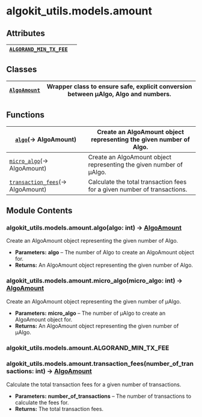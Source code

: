 # algokit_utils.models.amount

## Attributes

| [`ALGORAND_MIN_TX_FEE`](#algokit_utils.models.amount.ALGORAND_MIN_TX_FEE)   |    |
|-----------------------------------------------------------------------------|----|

## Classes

| [`AlgoAmount`](AlgoAmount.md#algokit_utils.models.amount.AlgoAmount)   | Wrapper class to ensure safe, explicit conversion between µAlgo, Algo and numbers.   |
|------------------------------------------------------------------------|--------------------------------------------------------------------------------------|

## Functions

| [`algo`](#algokit_utils.models.amount.algo)(→ AlgoAmount)                         | Create an AlgoAmount object representing the given number of Algo.       |
|-----------------------------------------------------------------------------------|--------------------------------------------------------------------------|
| [`micro_algo`](#algokit_utils.models.amount.micro_algo)(→ AlgoAmount)             | Create an AlgoAmount object representing the given number of µAlgo.      |
| [`transaction_fees`](#algokit_utils.models.amount.transaction_fees)(→ AlgoAmount) | Calculate the total transaction fees for a given number of transactions. |

## Module Contents

### algokit_utils.models.amount.algo(algo: int) → [AlgoAmount](AlgoAmount.md#algokit_utils.models.amount.AlgoAmount)

Create an AlgoAmount object representing the given number of Algo.

* **Parameters:**
  **algo** – The number of Algo to create an AlgoAmount object for.
* **Returns:**
  An AlgoAmount object representing the given number of Algo.

### algokit_utils.models.amount.micro_algo(micro_algo: int) → [AlgoAmount](AlgoAmount.md#algokit_utils.models.amount.AlgoAmount)

Create an AlgoAmount object representing the given number of µAlgo.

* **Parameters:**
  **micro_algo** – The number of µAlgo to create an AlgoAmount object for.
* **Returns:**
  An AlgoAmount object representing the given number of µAlgo.

### algokit_utils.models.amount.ALGORAND_MIN_TX_FEE

### algokit_utils.models.amount.transaction_fees(number_of_transactions: int) → [AlgoAmount](AlgoAmount.md#algokit_utils.models.amount.AlgoAmount)

Calculate the total transaction fees for a given number of transactions.

* **Parameters:**
  **number_of_transactions** – The number of transactions to calculate the fees for.
* **Returns:**
  The total transaction fees.
